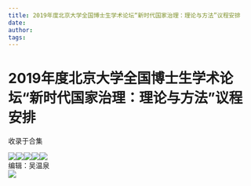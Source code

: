 ```yaml
---
title: 2019年度北京大学全国博士生学术论坛“新时代国家治理：理论与方法”议程安排
date: 
author: 
tags: 
---
```

# 2019年度北京大学全国博士生学术论坛“新时代国家治理：理论与方法”议程安排


收录于合集

![](/images/427/2.png)![](/images/427/3.png)![](/images/427/4.png)![](/images/427/5.png)![](/images/427/6.png)  
编辑：吴温泉  
![](/images/427/7.jpeg)

  


